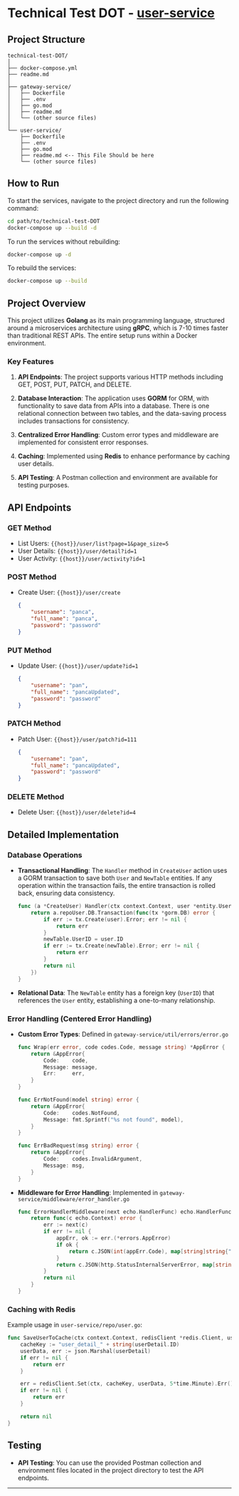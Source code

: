 # Technical Test DOT - [user-service](https://github.com/PanGami/user-service)

## Project Structure

```
technical-test-DOT/
│
├── docker-compose.yml
├── readme.md
│
├── gateway-service/
│   ├── Dockerfile
│   ├── .env
│   ├── go.mod
│   ├── readme.md
│   └── (other source files)
│
└── user-service/
    ├── Dockerfile
    ├── .env
    ├── go.mod
    ├── readme.md <-- This File Should be here
    └── (other source files)
```

## How to Run

To start the services, navigate to the project directory and run the following command:

```bash
cd path/to/technical-test-DOT
docker-compose up --build -d
```

To run the services without rebuilding:

```bash
docker-compose up -d
```

To rebuild the services:

```bash
docker-compose up --build
```

## Project Overview

This project utilizes **Golang** as its main programming language, structured around a microservices architecture using **gRPC**, which is 7-10 times faster than traditional REST APIs. The entire setup runs within a Docker environment.

### Key Features

1. **API Endpoints**: The project supports various HTTP methods including GET, POST, PUT, PATCH, and DELETE.

2. **Database Interaction**: The application uses **GORM** for ORM, with functionality to save data from APIs into a database. There is one relational connection between two tables, and the data-saving process includes transactions for consistency.

3. **Centralized Error Handling**: Custom error types and middleware are implemented for consistent error responses.

4. **Caching**: Implemented using **Redis** to enhance performance by caching user details.

5. **API Testing**: A Postman collection and environment are available for testing purposes.

## API Endpoints

### GET Method

- List Users: `{{host}}/user/list?page=1&page_size=5`
- User Details: `{{host}}/user/detail?id=1`
- User Activity: `{{host}}/user/activity?id=1`

### POST Method

- Create User: `{{host}}/user/create`
  
  ```json
  {
      "username": "panca",
      "full_name": "panca",
      "password": "password"
  }
  ```

### PUT Method

- Update User: `{{host}}/user/update?id=1`
  
  ```json
  {
      "username": "pan",
      "full_name": "pancaUpdated",
      "password": "password"
  }
  ```

### PATCH Method

- Patch User: `{{host}}/user/patch?id=111`
  
  ```json
  {
      "username": "pan",
      "full_name": "pancaUpdated",
      "password": "password"
  }
  ```

### DELETE Method

- Delete User: `{{host}}/user/delete?id=4`

## Detailed Implementation

### Database Operations

- **Transactional Handling**: The `Handler` method in `CreateUser` action uses a GORM transaction to save both `User` and `NewTable` entities. If any operation within the transaction fails, the entire transaction is rolled back, ensuring data consistency.

  ```go
  func (a *CreateUser) Handler(ctx context.Context, user *entity.User, newTable *entity.NewTable) error {
      return a.repoUser.DB.Transaction(func(tx *gorm.DB) error {
          if err := tx.Create(user).Error; err != nil {
              return err
          }
          newTable.UserID = user.ID
          if err := tx.Create(newTable).Error; err != nil {
              return err
          }
          return nil
      })
  }
  ```

- **Relational Data**: The `NewTable` entity has a foreign key (`UserID`) that references the `User` entity, establishing a one-to-many relationship.

### Error Handling (Centered Error Handling)

- **Custom Error Types**: Defined in `gateway-service/util/errors/error.go`

  ```go
  func Wrap(err error, code codes.Code, message string) *AppError {
      return &AppError{
          Code:    code,
          Message: message,
          Err:     err,
      }
  }
  
  func ErrNotFound(model string) error {
      return &AppError{
          Code:    codes.NotFound,
          Message: fmt.Sprintf("%s not found", model),
      }
  }
  
  func ErrBadRequest(msg string) error {
      return &AppError{
          Code:    codes.InvalidArgument,
          Message: msg,
      }
  }
  ```

- **Middleware for Error Handling**: Implemented in `gateway-service/middleware/error_handler.go`

  ```go
  func ErrorHandlerMiddleware(next echo.HandlerFunc) echo.HandlerFunc {
      return func(c echo.Context) error {
          err := next(c)
          if err != nil {
              appErr, ok := err.(*errors.AppError)
              if ok {
                  return c.JSON(int(appErr.Code), map[string]string{"error": appErr.Message})
              }
              return c.JSON(http.StatusInternalServerError, map[string]string{"error": "internal server error"})
          }
          return nil
      }
  }
  ```

### Caching with Redis

Example usage in `user-service/repo/user.go`:

```go
func SaveUserToCache(ctx context.Context, redisClient *redis.Client, userDetail *entity.User) error {
    cacheKey := "user_detail_" + string(userDetail.ID)
    userData, err := json.Marshal(userDetail)
    if err != nil {
        return err
    }

    err = redisClient.Set(ctx, cacheKey, userData, 5*time.Minute).Err()
    if err != nil {
        return err
    }

    return nil
}
```

## Testing

- **API Testing**: You can use the provided Postman collection and environment files located in the project directory to test the API endpoints.

---